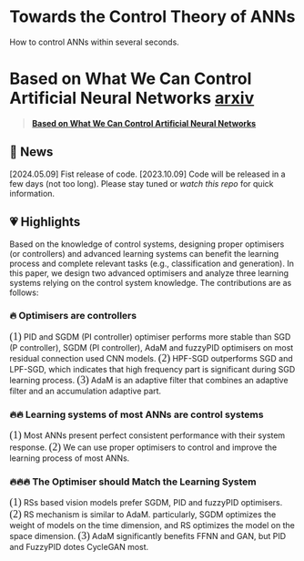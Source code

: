 # Towards the Control Theory of ANNs
How to control ANNs within several seconds.


# Based on What We Can Control Artificial Neural Networks [arxiv](https://arxiv.org/abs/2310.05692)

> [**Based on What We Can Control Artificial Neural Networks**]()

## 📰 News
[2024.05.09] Fist release of code. 
[2023.10.09] Code will be released in a few days (not too long). Please stay tuned or *watch this repo* for quick information.



## 💗 Highlights
Based on the knowledge of control systems, designing proper optimisers (or controllers) and advanced learning systems can benefit the learning process and complete relevant tasks (e.g., classification and generation). In this paper, we design two advanced optimisers and analyze three learning systems relying on the control system knowledge. The contributions are as follows: 

### 🔥 Optimisers are controllers
<font face="Black" size="4">(1)</font> PID and  SGDM (PI controller) optimiser performs more stable than SGD (P controller), SGDM (PI controller), AdaM and fuzzyPID optimisers on most residual connection used CNN models. <font face="Black" size="4">(2)</font> HPF-SGD outperforms SGD and LPF-SGD, which indicates that high frequency part is significant during SGD learning process. <font face="Black" size="4">(3)</font> AdaM is an adaptive filter that combines an adaptive filter and an accumulation adaptive part.


### 🔥🔥 Learning systems of most ANNs are control systems
<font face="Black" size="4">(1)</font> Most ANNs present perfect consistent performance with their system response. <font face="Black" size="4">(2)</font> We can use proper optimisers to control and improve the learning process of most ANNs. 






### 🔥🔥🔥 The Optimiser should Match the Learning System
<font face="Black" size="4">(1)</font> RSs based vision models prefer SGDM, PID and fuzzyPID optimisers. <font face="Black" size="4">(2)</font> RS mechanism is similar to AdaM. particularly, SGDM optimizes the weight of models on the time dimension, and RS optimizes the model on the space dimension. <font face="Black" size="4">(3)</font> AdaM significantly benefits FFNN and GAN, but PID and FuzzyPID dotes CycleGAN most. 


